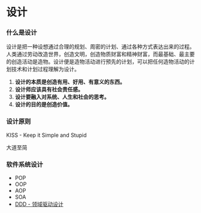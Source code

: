 # 设计

### 什么是设计

设计是把一种设想通过合理的规划、周密的计划、通过各种方式表达出来的过程。人类通过劳动改造世界，创造文明，创造物质财富和精神财富，而最基础、最主要的创造活动是造物。设计便是造物活动进行预先的计划，可以把任何造物活动的计划技术和计划过程理解为设计。

1. **设计的本质是创造有用、好用、有意义的东西。**
2. **设计师应该具有社会责任感。**
3. **设计要融入对系统、人生和社会的思考。**
4. **设计的目的是创造价值。**

### 设计原则

KISS - Keep it Simple and Stupid

大道至简

### 软件系统设计

- POP
- OOP
- AOP
- SOA
- [DDD - 领域驱动设计](./Software/DDD.md)



